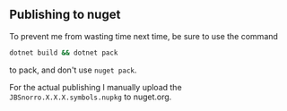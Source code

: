 ## Publishing to nuget

To prevent me from wasting time next time, be sure to use the command
```bash
dotnet build && dotnet pack
```
to pack, and don't use `nuget pack`.

For the actual publishing I manually upload the `JBSnorro.X.X.X.symbols.nupkg` to nuget.org.